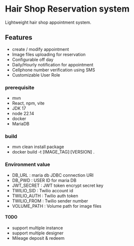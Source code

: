 # Hair Shop Reservation system

Lightweight hair shop appointment system.

## Features
- create / modify appointment
- Image files uploading for reservation
- Configurable off day
- Daily/Hourly notification for appointment 
- Cellphone number verification using SMS
- Customizable User Role 

### prerequisite
- mvn
- React, npm, vite
- JDK 17
- node 22.14
- docker
- MariaDB

### build
- mvn clean install package
- docker build -t [IMAGE_TAG]:[VERSION] .

### Environment value
- DB_URL : maria db JDBC connection URI 
- DB_PWD : USER ID for maria DB
- JWT_SECRET : JWT token encrypt secret key
- TWILIO_SID : Twilio account id
- TWILIO_AUTH : Twilio auth token
- TWILIO_FROM : Twilio sender number
- VOLUME_PATH : Volume path for image files

#### TODO
- support multiple instance
- support multiple designer
- Mileage deposit & redeem
